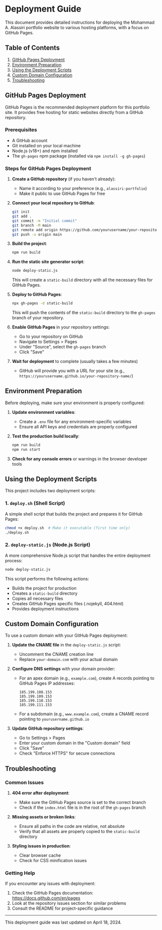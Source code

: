 # Deployment Guide

This document provides detailed instructions for deploying the Mohammad A. Alassiri portfolio website to various hosting platforms, with a focus on GitHub Pages.

## Table of Contents

1. [GitHub Pages Deployment](#github-pages-deployment)
2. [Environment Preparation](#environment-preparation)
3. [Using the Deployment Scripts](#using-the-deployment-scripts)
4. [Custom Domain Configuration](#custom-domain-configuration)
5. [Troubleshooting](#troubleshooting)

## GitHub Pages Deployment

GitHub Pages is the recommended deployment platform for this portfolio site. It provides free hosting for static websites directly from a GitHub repository.

### Prerequisites

- A GitHub account
- Git installed on your local machine
- Node.js (v18+) and npm installed
- The `gh-pages` npm package (installed via `npm install -g gh-pages`)

### Steps for GitHub Pages Deployment

1. **Create a GitHub repository** (if you haven't already):
   - Name it according to your preference (e.g., `alassiri-portfolio`)
   - Make it public to use GitHub Pages for free

2. **Connect your local repository to GitHub**:
   ```bash
   git init
   git add .
   git commit -m "Initial commit"
   git branch -M main
   git remote add origin https://github.com/yourusername/your-repository-name.git
   git push -u origin main
   ```

3. **Build the project**:
   ```bash
   npm run build
   ```

4. **Run the static site generator script**:
   ```bash
   node deploy-static.js
   ```
   This will create a `static-build` directory with all the necessary files for GitHub Pages.

5. **Deploy to GitHub Pages**:
   ```bash
   npx gh-pages -d static-build
   ```
   This will push the contents of the `static-build` directory to the `gh-pages` branch of your repository.

6. **Enable GitHub Pages** in your repository settings:
   - Go to your repository on GitHub
   - Navigate to Settings > Pages
   - Under "Source", select the `gh-pages` branch
   - Click "Save"

7. **Wait for deployment** to complete (usually takes a few minutes)
   - GitHub will provide you with a URL for your site (e.g., `https://yourusername.github.io/your-repository-name/`)

## Environment Preparation

Before deploying, make sure your environment is properly configured:

1. **Update environment variables**:
   - Create a `.env` file for any environment-specific variables
   - Ensure all API keys and credentials are properly configured

2. **Test the production build locally**:
   ```bash
   npm run build
   npm run start
   ```

3. **Check for any console errors** or warnings in the browser developer tools

## Using the Deployment Scripts

This project includes two deployment scripts:

### 1. `deploy.sh` (Shell Script)

A simple shell script that builds the project and prepares it for GitHub Pages:

```bash
chmod +x deploy.sh  # Make it executable (first time only)
./deploy.sh
```

### 2. `deploy-static.js` (Node.js Script)

A more comprehensive Node.js script that handles the entire deployment process:

```bash
node deploy-static.js
```

This script performs the following actions:
- Builds the project for production
- Creates a `static-build` directory
- Copies all necessary files
- Creates GitHub Pages specific files (.nojekyll, 404.html)
- Provides deployment instructions

## Custom Domain Configuration

To use a custom domain with your GitHub Pages deployment:

1. **Update the CNAME file** in the `deploy-static.js` script:
   - Uncomment the CNAME creation line
   - Replace `your-domain.com` with your actual domain

2. **Configure DNS settings** with your domain provider:
   - For an apex domain (e.g., `example.com`), create A records pointing to GitHub Pages IP addresses:
     ```
     185.199.108.153
     185.199.109.153
     185.199.110.153
     185.199.111.153
     ```
   - For a subdomain (e.g., `www.example.com`), create a CNAME record pointing to `yourusername.github.io`

3. **Update GitHub repository settings**:
   - Go to Settings > Pages
   - Enter your custom domain in the "Custom domain" field
   - Click "Save"
   - Check "Enforce HTTPS" for secure connections

## Troubleshooting

### Common Issues

1. **404 error after deployment**:
   - Make sure the GitHub Pages source is set to the correct branch
   - Check if the `index.html` file is in the root of the `gh-pages` branch

2. **Missing assets or broken links**:
   - Ensure all paths in the code are relative, not absolute
   - Verify that all assets are properly copied to the `static-build` directory

3. **Styling issues in production**:
   - Clear browser cache
   - Check for CSS minification issues

### Getting Help

If you encounter any issues with deployment:

1. Check the GitHub Pages documentation: https://docs.github.com/en/pages
2. Look at the repository issues section for similar problems
3. Consult the README for project-specific guidance

---

This deployment guide was last updated on April 18, 2024.